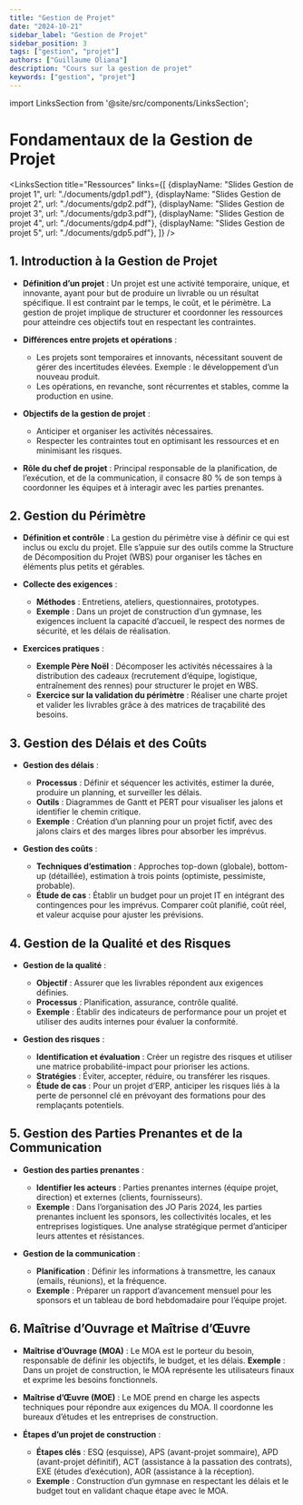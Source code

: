 ```yaml
---
title: "Gestion de Projet"
date: "2024-10-21"
sidebar_label: "Gestion de Projet"
sidebar_position: 3
tags: ["gestion", "projet"]
authors: ["Guillaume Oliana"]
description: "Cours sur la gestion de projet"
keywords: ["gestion", "projet"]
---
```


import LinksSection from '@site/src/components/LinksSection';

# Fondamentaux de la Gestion de Projet

<LinksSection
    title="Ressources"
    links={[
      {displayName: "Slides Gestion de projet 1", url: "./documents/gdp1.pdf"},
      {displayName: "Slides Gestion de projet 2", url: "./documents/gdp2.pdf"},
      {displayName: "Slides Gestion de projet 3", url: "./documents/gdp3.pdf"},
      {displayName: "Slides Gestion de projet 4", url: "./documents/gdp4.pdf"},
      {displayName: "Slides Gestion de projet 5", url: "./documents/gdp5.pdf"},
    ]}
/>

## 1. Introduction à la Gestion de Projet
- **Définition d’un projet** :
  Un projet est une activité temporaire, unique, et innovante, ayant pour but de produire un livrable ou un résultat spécifique.
  Il est contraint par le temps, le coût, et le périmètre.
  La gestion de projet implique de structurer et coordonner les ressources pour atteindre ces objectifs tout en respectant les contraintes.

- **Différences entre projets et opérations** :
  - Les projets sont temporaires et innovants, nécessitant souvent de gérer des incertitudes élevées.
    Exemple : le développement d’un nouveau produit.
  - Les opérations, en revanche, sont récurrentes et stables, comme la production en usine.

- **Objectifs de la gestion de projet** :
  - Anticiper et organiser les activités nécessaires.
  - Respecter les contraintes tout en optimisant les ressources et en minimisant les risques.

- **Rôle du chef de projet** :
  Principal responsable de la planification, de l’exécution, et de la communication, il consacre 80 % de son temps à coordonner les équipes et à interagir avec les parties prenantes.

## 2. Gestion du Périmètre
- **Définition et contrôle** :
  La gestion du périmètre vise à définir ce qui est inclus ou exclu du projet.
  Elle s’appuie sur des outils comme la Structure de Décomposition du Projet (WBS) pour organiser les tâches en éléments plus petits et gérables.

- **Collecte des exigences** :
  - **Méthodes** : Entretiens, ateliers, questionnaires, prototypes.
  - **Exemple** : Dans un projet de construction d’un gymnase, les exigences incluent la capacité d’accueil, le respect des normes de sécurité, et les délais de réalisation.

- **Exercices pratiques** :
  - **Exemple Père Noël** :
    Décomposer les activités nécessaires à la distribution des cadeaux (recrutement d’équipe, logistique, entraînement des rennes) pour structurer le projet en WBS.
  - **Exercice sur la validation du périmètre** :
    Réaliser une charte projet et valider les livrables grâce à des matrices de traçabilité des besoins.

## 3. Gestion des Délais et des Coûts
- **Gestion des délais** :
  - **Processus** : Définir et séquencer les activités, estimer la durée, produire un planning, et surveiller les délais.
  - **Outils** : Diagrammes de Gantt et PERT pour visualiser les jalons et identifier le chemin critique.
  - **Exemple** : Création d’un planning pour un projet fictif, avec des jalons clairs et des marges libres pour absorber les imprévus.

- **Gestion des coûts** :
  - **Techniques d’estimation** : Approches top-down (globale), bottom-up (détaillée), estimation à trois points (optimiste, pessimiste, probable).
  - **Étude de cas** :
    Établir un budget pour un projet IT en intégrant des contingences pour les imprévus. Comparer coût planifié, coût réel, et valeur acquise pour ajuster les prévisions.

## 4. Gestion de la Qualité et des Risques
- **Gestion de la qualité** :
  - **Objectif** : Assurer que les livrables répondent aux exigences définies.
  - **Processus** : Planification, assurance, contrôle qualité.
  - **Exemple** : Établir des indicateurs de performance pour un projet et utiliser des audits internes pour évaluer la conformité.

- **Gestion des risques** :
  - **Identification et évaluation** : Créer un registre des risques et utiliser une matrice probabilité-impact pour prioriser les actions.
  - **Stratégies** : Éviter, accepter, réduire, ou transférer les risques.
  - **Étude de cas** :
    Pour un projet d’ERP, anticiper les risques liés à la perte de personnel clé en prévoyant des formations pour des remplaçants potentiels.

## 5. Gestion des Parties Prenantes et de la Communication
- **Gestion des parties prenantes** :
  - **Identifier les acteurs** : Parties prenantes internes (équipe projet, direction) et externes (clients, fournisseurs).
  - **Exemple** :
    Dans l’organisation des JO Paris 2024, les parties prenantes incluent les sponsors, les collectivités locales, et les entreprises logistiques.
    Une analyse stratégique permet d’anticiper leurs attentes et résistances.

- **Gestion de la communication** :
  - **Planification** : Définir les informations à transmettre, les canaux (emails, réunions), et la fréquence.
  - **Exemple** : Préparer un rapport d’avancement mensuel pour les sponsors et un tableau de bord hebdomadaire pour l’équipe projet.


## 6. Maîtrise d’Ouvrage et Maîtrise d’Œuvre
- **Maîtrise d’Ouvrage (MOA)** :
  Le MOA est le porteur du besoin, responsable de définir les objectifs, le budget, et les délais.
  **Exemple** : Dans un projet de construction, le MOA représente les utilisateurs finaux et exprime les besoins fonctionnels.

- **Maîtrise d’Œuvre (MOE)** :
  Le MOE prend en charge les aspects techniques pour répondre aux exigences du MOA.
  Il coordonne les bureaux d’études et les entreprises de construction.

- **Étapes d’un projet de construction** :
  - **Étapes clés** : ESQ (esquisse), APS (avant-projet sommaire), APD (avant-projet définitif), ACT (assistance à la passation des contrats), EXE (études d’exécution), AOR (assistance à la réception).
  - **Exemple** : Construction d’un gymnase en respectant les délais et le budget tout en validant chaque étape avec le MOA.
